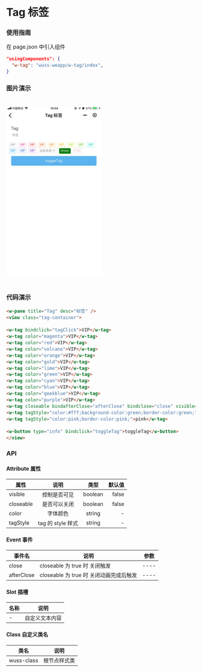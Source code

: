 # Tag 标签

### 使用指南

在 page.json 中引入组件

```json
"usingComponents": {
  "w-tag": "wuss-weapp/w-tag/index",
}
```

### 图片演示

<img style="margin: 20px 0;" height="450px" src="../../resource/tag.jpg"/>



### 代码演示

```html
<w-pane title="Tag" desc="标签" />
<view class="tag-container">

<w-tag bindclick="tagClick">VIP</w-tag>
<w-tag color="magenta">VIP</w-tag>
<w-tag color="red">VIP</w-tag>
<w-tag color="volcano">VIP</w-tag>
<w-tag color="orange">VIP</w-tag>
<w-tag color="gold">VIP</w-tag>
<w-tag color="lime">VIP</w-tag>
<w-tag color="green">VIP</w-tag>
<w-tag color="cyan">VIP</w-tag>
<w-tag color="blue">VIP</w-tag>
<w-tag color="geekblue">VIP</w-tag>
<w-tag color="purple">VIP</w-tag>
<w-tag closeable bindafterClose="afterClose" bindclose="close" visible="{{ visible }}">点击关闭</w-tag>
<w-tag tagStyle="color:#fff;background-color:green;border-color:green;">green</w-tag>
<w-tag tagStyle="color:pink;border-color:pink;">pink</w-tag>

<w-button type="info" bindclick="toggleTag">toggleTag</w-button>
</view>
```

### API

#### Attribute 属性

| 属性      |       说明        |  类型   | 默认值 |
| --------- | :---------------: | :-----: | -----: |
| visible   |   控制是否可见    | boolean |  false |
| closeable |   是否可以关闭    | boolean |  false |
| color     |     字体颜色      | string  |      - |
| tagStyle  | tag 的 style 样式 | string  |      - |

#### Event 事件

| 事件名     | 说明                                    | 参数 |
| ---------- | --------------------------------------- | ---- |
| close      | closeable 为 true 时 关闭触发           | ---- |
| afterClose | closeable 为 true 时 关闭动画完成后触发 | ---- |

#### Slot 插槽

| 名称 | 说明           |
| ---- | -------------- |
| -    | 自定义文本内容 |

#### Class 自定义类名

| 类名       | 说明         |
| ---------- | ------------ |
| wuss-class | 根节点样式类 |

